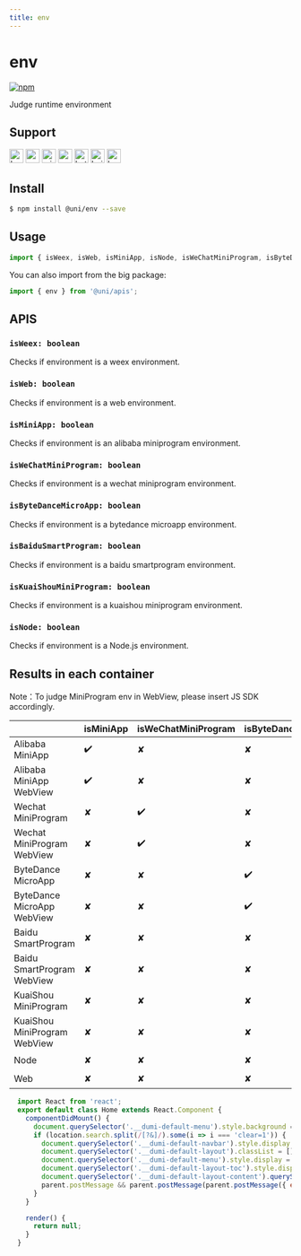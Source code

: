 ```yaml
---
title: env
---
```


# env
[![npm](https://img.shields.io/npm/v/@uni/env.svg)](https://www.npmjs.com/package/@uni/env)

Judge runtime environment

## Support
<img alt="browser" src="https://gw.alicdn.com/tfs/TB1uYFobGSs3KVjSZPiXXcsiVXa-200-200.svg" width="25px" height="25px" title="h5" /> <img alt="weex" src="https://gw.alicdn.com/tfs/TB1jM0ebMaH3KVjSZFjXXcFWpXa-200-200.svg" width="25px" height="25px" /> <img alt="miniApp" src="https://gw.alicdn.com/tfs/TB1bBpmbRCw3KVjSZFuXXcAOpXa-200-200.svg" width="25px" height="25px" title="ali miniprogram" /> <img alt="wechatMiniprogram" src="https://img.alicdn.com/tfs/TB1slcYdxv1gK0jSZFFXXb0sXXa-200-200.svg" width="25px" height="25px" title="wechatMiniprogram"> <img alt="bytedanceMicroApp" src="https://gw.alicdn.com/tfs/TB1jFtVzO_1gK0jSZFqXXcpaXXa-200-200.svg" width="25px" height="25px" title="bytedanceMicroApp"> <img alt="baiduSmartProgram" src="https://img.alicdn.com/imgextra/i4/O1CN01jngdBb24yGv2Fu34G_!!6000000007459-2-tps-200-200.png" width="25px" height="25px" title="baiduSmartProgram"> <img alt="kuaiShouMiniProgram" src="https://gw.alicdn.com/imgextra/i4/O1CN01kzmJMM24jcFEzp5Wv_!!6000000007427-2-tps-200-200.png" width="25px" height="25px" title="KuaiShouMiniProgram">

## Install
```bash
$ npm install @uni/env --save
```

## Usage
```javascript
import { isWeex, isWeb, isMiniApp, isNode, isWeChatMiniProgram, isByteDanceMicroApp, isBaiduSmartProgram, isKuaiShouMiniProgram } from '@uni/env';

```
You can also import from the big package:

```js
import { env } from '@uni/apis';
```

## APIS
### `isWeex: boolean`
Checks if environment is a weex environment.

### `isWeb: boolean`
Checks if environment is a web environment.

### `isMiniApp: boolean`
Checks if environment is an alibaba miniprogram environment.

### `isWeChatMiniProgram: boolean`
Checks if environment is a wechat miniprogram environment.

### `isByteDanceMicroApp: boolean`
Checks if environment is a bytedance microapp environment.

### `isBaiduSmartProgram: boolean`
Checks if environment is a baidu smartprogram environment.

### `isKuaiShouMiniProgram: boolean`
Checks if environment is a kuaishou miniprogram environment.
### `isNode: boolean`
Checks if environment is a Node.js environment.

## Results in each container

Note：To judge MiniProgram env in WebView, please insert JS SDK accordingly.

|                              | isMiniApp | isWeChatMiniProgram | isByteDanceMicroApp | isBaiduSmartProgram | isKuaiShouMiniProgram | isWeb | isWeex | isNode |
| ---------------------------- | --------- | ------------------- | ------------------  | ------------------- | --------------------- | ------ | ----- | ------ |
| Alibaba MiniApp              | ✔️         | ✘                   | ✘                   | ✘                   | ✘                     | ✘      | ✘     | ✘    |
| Alibaba MiniApp WebView      | ✔️         | ✘                   | ✘                   | ✘                   | ✘                     | ✔️      | ✘     | ✘   |
| Wechat MiniProgram           | ✘         | ✔️                   | ✘                   | ✘                   | ✘                     | ✘      | ✘     | ✘   |
| Wechat MiniProgram WebView   | ✘         | ✔️                   | ✘                   | ✘                   | ✘                     | ✔️      | ✘     | ✘   |
| ByteDance MicroApp           | ✘         | ✘                   | ✔️                   | ✘                   | ✘                     | ✘      | ✘     | ✘   |
| ByteDance MicroApp WebView   | ✘         | ✘                   | ✔️                   | ✘                   | ✘                     | ✔️      | ✘     | ✘   |
| Baidu SmartProgram           | ✘         | ✘                    | ✘                   | ✔️                  | ✘                     | ✘      | ✘     | ✘   |
| Baidu SmartProgram WebView   | ✘         | ✘                   | ✘                   | ✔️                   | ✘                     | ✔️      | ✘     | ✘   |
| KuaiShou MiniProgram         | ✘         | ✘                    | ✘                   | ✘                  | ✔️                     | ✘      | ✘     | ✘   |
| KuaiShou MiniProgram WebView | ✘         | ✘                   | ✘                   | ✘                   | ✔️                     | ✔️      | ✘     | ✘   |
| Node                         | ✘         | ✘                   | ✘                   | ✘                  | ✘                      | ✘      | ✘     | ✔️   |
| Web                          | ✘         | ✘                   | ✘                   | ✘                  | ✘                      | ✔️      | ✘     | ✘   |

```jsx | inline
  import React from 'react';
  export default class Home extends React.Component {
    componentDidMount() {
      document.querySelector('.__dumi-default-menu').style.background = '#fff';
      if (location.search.split(/[?&]/).some(i => i === 'clear=1')) {
        document.querySelector('.__dumi-default-navbar').style.display = 'none';
        document.querySelector('.__dumi-default-layout').classList = [];
        document.querySelector('.__dumi-default-menu').style.display = 'none';
        document.querySelector('.__dumi-default-layout-toc').style.display = 'none';
        document.querySelector('.__dumi-default-layout-content').querySelector('.markdown').querySelector('h1').style.marginTop = 0;
        parent.postMessage && parent.postMessage(parent.postMessage({ event: 'syncIframeHeight', height: document.querySelector('.__dumi-default-layout-content').offsetHeight }, '*'));
      }
    }

    render() {
      return null;
    }
  }
```
